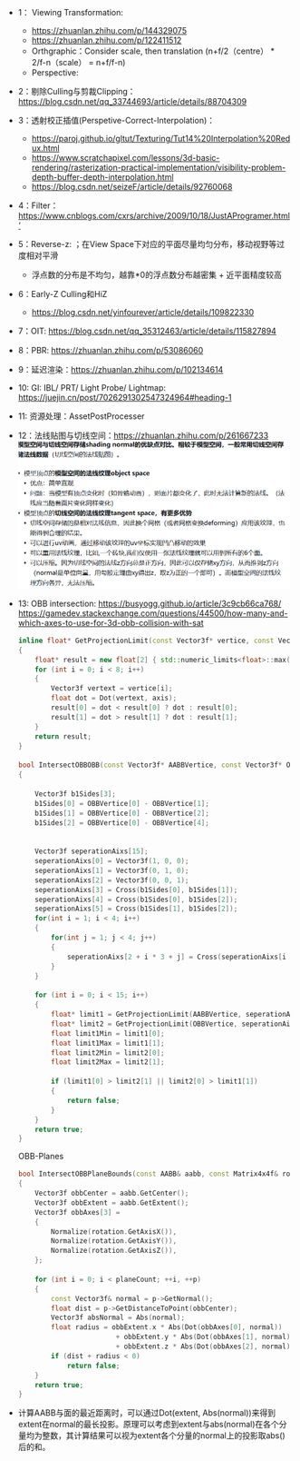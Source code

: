 - 1： Viewing Transformation:
  - https://zhuanlan.zhihu.com/p/144329075
  - https://zhuanlan.zhihu.com/p/122411512
  - Orthgraphic：Consider scale, then translation (n+f/2（centre） * 2/f-n（scale） = n+f/f-n)
  - Perspective: 
- 2：剔除Culling与剪裁Clipping： https://blog.csdn.net/qq_33744693/article/details/88704309
- 3：透射校正插值(Perspetive-Correct-Interpolation)： 
  - https://paroj.github.io/gltut/Texturing/Tut14%20Interpolation%20Redux.html 
  - https://www.scratchapixel.com/lessons/3d-basic-rendering/rasterization-practical-implementation/visibility-problem-depth-buffer-depth-interpolation.html
  - https://blog.csdn.net/seizeF/article/details/92760068
- 4：Filter： https://www.cnblogs.com/cxrs/archive/2009/10/18/JustAProgramer.html‘
- 5：Reverse-z: ；在View Space下对应的平面尽量均匀分布，移动视野等过度相对平滑
  - 浮点数的分布是不均匀，越靠*0的浮点数分布越密集 + 近平面精度较高
- 6：Early-Z Culling和HiZ
  - https://blog.csdn.net/yinfourever/article/details/109822330
- 7：OIT: https://blog.csdn.net/qq_35312463/article/details/115827894
- 8：PBR: https://zhuanlan.zhihu.com/p/53086060
- 9：延迟渲染：https://zhuanlan.zhihu.com/p/102134614
- 10: GI: IBL/ PRT/ Light Probe/ Lightmap: https://juejin.cn/post/7026291302547324964#heading-1
- 11: 资源处理：AssetPostProcesser
- 12：法线贴图与切线空间：https://zhuanlan.zhihu.com/p/261667233
  ![20240613200017](https://raw.githubusercontent.com/hwubh/hwubh_Pictures/main/20240613200017.png)
- 13: OBB intersection: https://busyogg.github.io/article/3c9cb66ca768/ https://gamedev.stackexchange.com/questions/44500/how-many-and-which-axes-to-use-for-3d-obb-collision-with-sat
  ``` C++ OBB-OBB
  inline float* GetProjectionLimit(const Vector3f* vertice, const Vector3f axis)
  {
      float* result = new float[2] { std::numeric_limits<float>::max(), std::numeric_limits<float>::min()};
      for (int i = 0; i < 8; i++)
      {
          Vector3f vertext = vertice[i];
          float dot = Dot(vertext, axis);
          result[0] = dot < result[0] ? dot : result[0];
          result[1] = dot > result[1] ? dot : result[1];
      }
      return result;
  }

  bool IntersectOBBOBB(const Vector3f* AABBVertice, const Vector3f* OBBVertice)
  {

      Vector3f b1Sides[3];
      b1Sides[0] = OBBVertice[0] - OBBVertice[1];
      b1Sides[1] = OBBVertice[0] - OBBVertice[2];
      b1Sides[2] = OBBVertice[0] - OBBVertice[4];


      Vector3f seperationAixs[15];
      seperationAixs[0] = Vector3f(1, 0, 0);
      seperationAixs[1] = Vector3f(0, 1, 0);
      seperationAixs[2] = Vector3f(0, 0, 1);
      seperationAixs[3] = Cross(b1Sides[0], b1Sides[1]);
      seperationAixs[4] = Cross(b1Sides[0], b1Sides[2]);
      seperationAixs[5] = Cross(b1Sides[1], b1Sides[2]);
      for(int i = 1; i < 4; i++)
      {
          for(int j = 1; j < 4; j++)
          {
              seperationAixs[2 + i * 3 + j] = Cross(seperationAixs[i - 1], b1Sides[j - 1]);
          }
      }

      for (int i = 0; i < 15; i++)
      {
          float* limit1 = GetProjectionLimit(AABBVertice, seperationAixs[i]);
          float* limit2 = GetProjectionLimit(OBBVertice, seperationAixs[i]);
          float limit1Min = limit1[0];
          float limit1Max = limit1[1];
          float limit2Min = limit2[0];
          float limit2Max = limit2[1];

          if (limit1[0] > limit2[1] || limit2[0] > limit1[1])
          {
              return false;
          }
      }
      return true;
  }
  ``` 

  OBB-Planes
  ``` c++
  bool IntersectOBBPlaneBounds(const AABB& aabb, const Matrix4x4f& rotation, const Plane* p, const int planeCount)
  {
      Vector3f obbCenter = aabb.GetCenter();
      Vector3f obbExtent = aabb.GetExtent();
      Vector3f obbAxes[3] =
      {
          Normalize(rotation.GetAxisX()),
          Normalize(rotation.GetAxisY()),
          Normalize(rotation.GetAxisZ()),
      };

      for (int i = 0; i < planeCount; ++i, ++p)
      {
          const Vector3f& normal = p->GetNormal();
          float dist = p->GetDistanceToPoint(obbCenter);
          Vector3f absNormal = Abs(normal);
          float radius = obbExtent.x * Abs(Dot(obbAxes[0], normal))
                          + obbExtent.y * Abs(Dot(obbAxes[1], normal))
                          + obbExtent.z * Abs(Dot(obbAxes[2], normal));
          if (dist + radius < 0)
              return false; 
      }
      return true;
  }
  ```
- 计算AABB与面的最近距离时，可以通过Dot(extent, Abs(normal))来得到extent在normal的最长投影。原理可以考虑到extent与abs(normal)在各个分量均为整数，其计算结果可以视为extent各个分量的normal上的投影取abs()后的和。